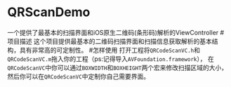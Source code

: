 # QRScanDemo
一个提供了最基本的扫描界面和iOS原生二维码(条形码)解析的ViewController
#项目描述
这个项目提供最基本的二维码扫描界面和扫描信息获取解析的基本结构，具有非常高的可定制性。
#怎样使用
打开工程将`QRCodeScanVC.h`和`QRCodeScanVC.m`拖入你的工程（ps:记得导入`AVFoundation.framework`），
在`QRCodeScanVC`中你可以通过`BOXWIDTH`和`BOXHEIGHT`两个宏来修改扫描区域的大小，
然后你可以在`QRCodeScanVC`中定制你自己需要界面。
